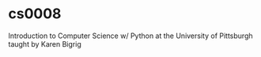 cs0008
======

Introduction to Computer Science w/ Python at the University of Pittsburgh taught by Karen Bigrig
